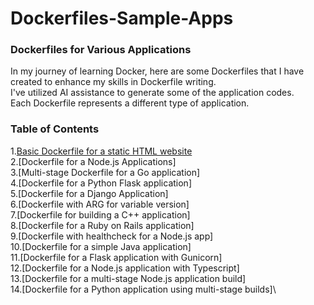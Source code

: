 # Dockerfiles-Sample-Apps
### Dockerfiles for Various Applications
In my journey of learning Docker, here are some Dockerfiles that I have created to enhance my skills in Dockerfile writing.\
I've utilized AI assistance to generate some of the application codes.\
Each Dockerfile represents a different type of application.
### Table of Contents
1.[Basic Dockerfile for a static HTML website](docs/CONTRIBUTING.md)\
2.[Dockerfile for a Node.js Applications]\
3.[Multi-stage Dockerfile for a Go application]\
4.[Dockerfile for a Python Flask application]\
5.[Dockerfile for a Django Application]\
6.[Dockerfile with ARG for variable version]\
7.[Dockerfile for building a C++ application]\
8.[Dockerfile for a Ruby on Rails application]\
9.[Dockerfile with healthcheck for a Node.js app]\
10.[Dockerfile for a simple Java application]\
11.[Dockerfile for a Flask application with Gunicorn]\
12.[Dockerfile for a Node.js application with Typescript]\
13.[Dockerfile for a multi-stage Node.js application build]\
14.[Dockerfile for a Python application using multi-stage builds]\

